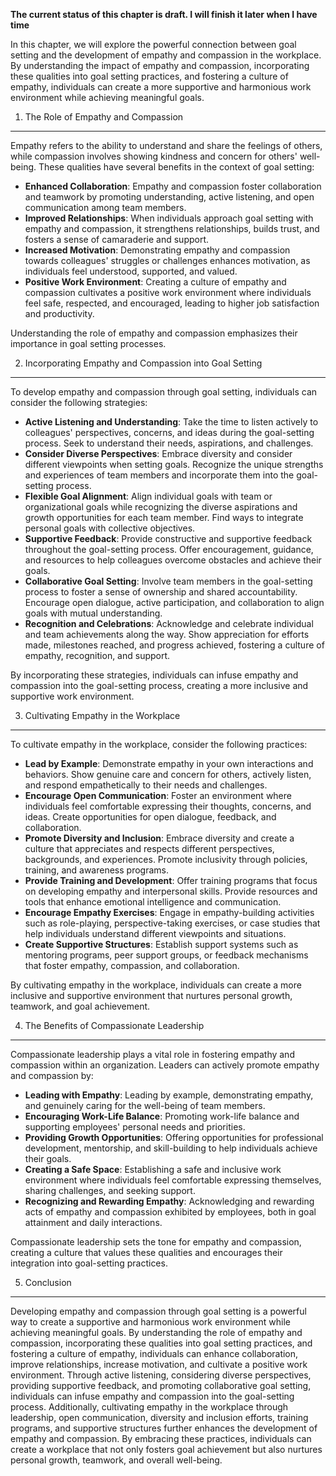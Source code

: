 **The current status of this chapter is draft. I will finish it later when I have time**

In this chapter, we will explore the powerful connection between goal setting and the development of empathy and compassion in the workplace. By understanding the impact of empathy and compassion, incorporating these qualities into goal setting practices, and fostering a culture of empathy, individuals can create a more supportive and harmonious work environment while achieving meaningful goals.

1. The Role of Empathy and Compassion
-------------------------------------

Empathy refers to the ability to understand and share the feelings of others, while compassion involves showing kindness and concern for others' well-being. These qualities have several benefits in the context of goal setting:

* **Enhanced Collaboration**: Empathy and compassion foster collaboration and teamwork by promoting understanding, active listening, and open communication among team members.
* **Improved Relationships**: When individuals approach goal setting with empathy and compassion, it strengthens relationships, builds trust, and fosters a sense of camaraderie and support.
* **Increased Motivation**: Demonstrating empathy and compassion towards colleagues' struggles or challenges enhances motivation, as individuals feel understood, supported, and valued.
* **Positive Work Environment**: Creating a culture of empathy and compassion cultivates a positive work environment where individuals feel safe, respected, and encouraged, leading to higher job satisfaction and productivity.

Understanding the role of empathy and compassion emphasizes their importance in goal setting processes.

2. Incorporating Empathy and Compassion into Goal Setting
---------------------------------------------------------

To develop empathy and compassion through goal setting, individuals can consider the following strategies:

* **Active Listening and Understanding**: Take the time to listen actively to colleagues' perspectives, concerns, and ideas during the goal-setting process. Seek to understand their needs, aspirations, and challenges.
* **Consider Diverse Perspectives**: Embrace diversity and consider different viewpoints when setting goals. Recognize the unique strengths and experiences of team members and incorporate them into the goal-setting process.
* **Flexible Goal Alignment**: Align individual goals with team or organizational goals while recognizing the diverse aspirations and growth opportunities for each team member. Find ways to integrate personal goals with collective objectives.
* **Supportive Feedback**: Provide constructive and supportive feedback throughout the goal-setting process. Offer encouragement, guidance, and resources to help colleagues overcome obstacles and achieve their goals.
* **Collaborative Goal Setting**: Involve team members in the goal-setting process to foster a sense of ownership and shared accountability. Encourage open dialogue, active participation, and collaboration to align goals with mutual understanding.
* **Recognition and Celebrations**: Acknowledge and celebrate individual and team achievements along the way. Show appreciation for efforts made, milestones reached, and progress achieved, fostering a culture of empathy, recognition, and support.

By incorporating these strategies, individuals can infuse empathy and compassion into the goal-setting process, creating a more inclusive and supportive work environment.

3. Cultivating Empathy in the Workplace
---------------------------------------

To cultivate empathy in the workplace, consider the following practices:

* **Lead by Example**: Demonstrate empathy in your own interactions and behaviors. Show genuine care and concern for others, actively listen, and respond empathetically to their needs and challenges.
* **Encourage Open Communication**: Foster an environment where individuals feel comfortable expressing their thoughts, concerns, and ideas. Create opportunities for open dialogue, feedback, and collaboration.
* **Promote Diversity and Inclusion**: Embrace diversity and create a culture that appreciates and respects different perspectives, backgrounds, and experiences. Promote inclusivity through policies, training, and awareness programs.
* **Provide Training and Development**: Offer training programs that focus on developing empathy and interpersonal skills. Provide resources and tools that enhance emotional intelligence and communication.
* **Encourage Empathy Exercises**: Engage in empathy-building activities such as role-playing, perspective-taking exercises, or case studies that help individuals understand different viewpoints and situations.
* **Create Supportive Structures**: Establish support systems such as mentoring programs, peer support groups, or feedback mechanisms that foster empathy, compassion, and collaboration.

By cultivating empathy in the workplace, individuals can create a more inclusive and supportive environment that nurtures personal growth, teamwork, and goal achievement.

4. The Benefits of Compassionate Leadership
-------------------------------------------

Compassionate leadership plays a vital role in fostering empathy and compassion within an organization. Leaders can actively promote empathy and compassion by:

* **Leading with Empathy**: Leading by example, demonstrating empathy, and genuinely caring for the well-being of team members.
* **Encouraging Work-Life Balance**: Promoting work-life balance and supporting employees' personal needs and priorities.
* **Providing Growth Opportunities**: Offering opportunities for professional development, mentorship, and skill-building to help individuals achieve their goals.
* **Creating a Safe Space**: Establishing a safe and inclusive work environment where individuals feel comfortable expressing themselves, sharing challenges, and seeking support.
* **Recognizing and Rewarding Empathy**: Acknowledging and rewarding acts of empathy and compassion exhibited by employees, both in goal attainment and daily interactions.

Compassionate leadership sets the tone for empathy and compassion, creating a culture that values these qualities and encourages their integration into goal-setting practices.

5. Conclusion
-------------

Developing empathy and compassion through goal setting is a powerful way to create a supportive and harmonious work environment while achieving meaningful goals. By understanding the role of empathy and compassion, incorporating these qualities into goal setting practices, and fostering a culture of empathy, individuals can enhance collaboration, improve relationships, increase motivation, and cultivate a positive work environment. Through active listening, considering diverse perspectives, providing supportive feedback, and promoting collaborative goal setting, individuals can infuse empathy and compassion into the goal-setting process. Additionally, cultivating empathy in the workplace through leadership, open communication, diversity and inclusion efforts, training programs, and supportive structures further enhances the development of empathy and compassion. By embracing these practices, individuals can create a workplace that not only fosters goal achievement but also nurtures personal growth, teamwork, and overall well-being.
